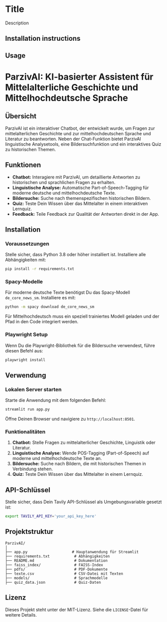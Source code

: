 
# Title

Description


## Installation instructions

## Usage



# ParzivAI: KI-basierter Assistent für Mittelalterliche Geschichte und Mittelhochdeutsche Sprache

## Übersicht

ParzivAI ist ein interaktiver Chatbot, der entwickelt wurde, um Fragen zur mittelalterlichen Geschichte und zur mittelhochdeutschen Sprache und Literatur zu beantworten. Neben der Chat-Funktion bietet ParzivAI linguistische Analysetools, eine Bildersuchfunktion und ein interaktives Quiz zu historischen Themen.

## Funktionen

- **Chatbot:** Interagiere mit ParzivAI, um detaillierte Antworten zu historischen und sprachlichen Fragen zu erhalten.
- **Linguistische Analyse:** Automatische Part-of-Speech-Tagging für moderne deutsche und mittelhochdeutsche Texte.
- **Bildersuche:** Suche nach themenspezifischen historischen Bildern.
- **Quiz:** Teste Dein Wissen über das Mittelalter in einem interaktiven Lernquiz.
- **Feedback:** Teile Feedback zur Qualität der Antworten direkt in der App.

## Installation

### Voraussetzungen

Stelle sicher, dass Python 3.8 oder höher installiert ist. Installiere alle Abhängigkeiten mit:

```bash
pip install -r requirements.txt
```

### Spacy-Modelle

Für moderne deutsche Texte benötigst Du das Spacy-Modell `de_core_news_sm`. Installiere es mit:

```bash
python -m spacy download de_core_news_sm
```

Für Mittelhochdeutsch muss ein speziell trainiertes Modell geladen und der Pfad in den Code integriert werden.

### Playwright Setup

Wenn Du die Playwright-Bibliothek für die Bildersuche verwendest, führe diesen Befehl aus:

```bash
playwright install
```

## Verwendung

### Lokalen Server starten

Starte die Anwendung mit dem folgenden Befehl:

```bash
streamlit run app.py
```

Öffne Deinen Browser und navigiere zu `http://localhost:8501`.

### Funktionalitäten

1. **Chatbot:** Stelle Fragen zu mittelalterlicher Geschichte, Linguistik oder Literatur.
2. **Linguistische Analyse:** Wende POS-Tagging (Part-of-Speech) auf moderne und mittelhochdeutsche Texte an.
3. **Bildersuche:** Suche nach Bildern, die mit historischen Themen in Verbindung stehen.
4. **Quiz:** Teste Dein Wissen über das Mittelalter in einem Lernquiz.

## API-Schlüssel

Stelle sicher, dass Dein Tavily API-Schlüssel als Umgebungsvariable gesetzt ist:

```bash
export TAVILY_API_KEY='your_api_key_here'
```

## Projektstruktur

```
ParzivAI/
│
├── app.py                    # Hauptanwendung für Streamlit
├── requirements.txt           # Abhängigkeiten
├── README.md                  # Dokumentation
├── faiss_index/               # FAISS-Index
├── pdfs/                      # PDF-Dokumente
├── texte.csv                  # CSV-Datei mit Texten
├── models/                    # Sprachmodelle
├── quiz_data.json             # Quiz-Daten
```

## Lizenz

Dieses Projekt steht unter der MIT-Lizenz. Siehe die `LICENSE`-Datei für weitere Details.
